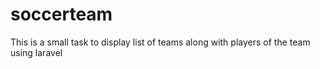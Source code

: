 # soccerteam
This is a small task to display list of teams along with players of the team using laravel
